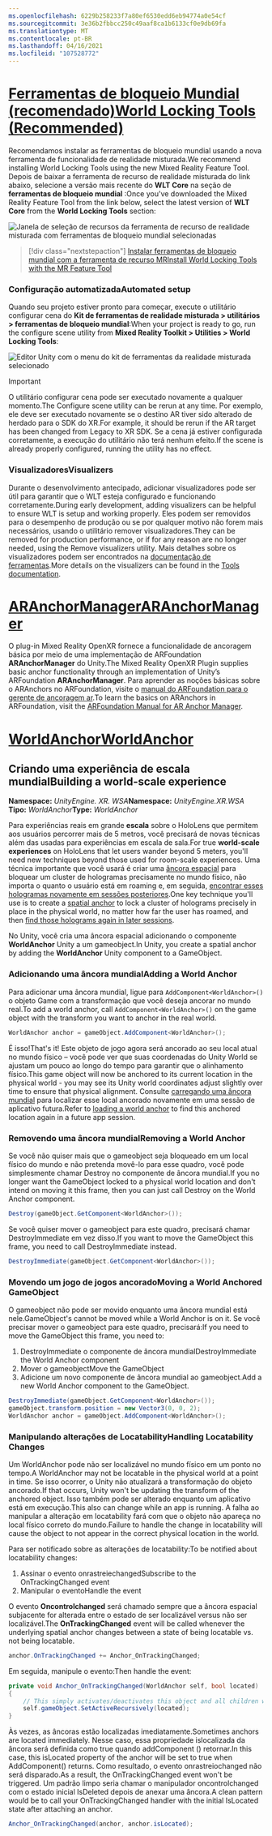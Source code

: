 ```yaml
---
ms.openlocfilehash: 6229b258233f7a80ef6530edd6eb94774a0e54cf
ms.sourcegitcommit: 3e36b2fbbcc250c49aaf8ca1b6133cf0e9db69fa
ms.translationtype: MT
ms.contentlocale: pt-BR
ms.lasthandoff: 04/16/2021
ms.locfileid: "107528772"
---
```

# <a name="world-locking-tools-recommended"></a>[<span data-ttu-id="72751-101">Ferramentas de bloqueio Mundial (recomendado)</span><span class="sxs-lookup"><span data-stu-id="72751-101">World Locking Tools (Recommended)</span></span>](#tab/wlt)

<span data-ttu-id="72751-102">Recomendamos instalar as ferramentas de bloqueio mundial usando a nova ferramenta de funcionalidade de realidade misturada.</span><span class="sxs-lookup"><span data-stu-id="72751-102">We recommend installing World Locking Tools using the new Mixed Reality Feature Tool.</span></span> <span data-ttu-id="72751-103">Depois de baixar a ferramenta de recurso de realidade misturada do link abaixo, selecione a versão mais recente do **WLT Core** na seção de **ferramentas de bloqueio mundial** :</span><span class="sxs-lookup"><span data-stu-id="72751-103">Once you've downloaded the Mixed Reality Feature Tool from the link below, select the latest version of **WLT Core** from the **World Locking Tools** section:</span></span>

![Janela de seleção de recursos da ferramenta de recurso de realidade misturada com ferramentas de bloqueio mundial selecionadas](../../images/spatial-anchors-setup-img-01.png)

> [!div class="nextstepaction"]
> [<span data-ttu-id="72751-105">Instalar ferramentas de bloqueio mundial com a ferramenta de recurso MR</span><span class="sxs-lookup"><span data-stu-id="72751-105">Install World Locking Tools with the MR Feature Tool</span></span>](../../welcome-to-mr-feature-tool.md)

### <a name="automated-setup"></a><span data-ttu-id="72751-106">Configuração automatizada</span><span class="sxs-lookup"><span data-stu-id="72751-106">Automated setup</span></span>

<span data-ttu-id="72751-107">Quando seu projeto estiver pronto para começar, execute o utilitário configurar cena do **Kit de ferramentas de realidade misturada > utilitários > ferramentas de bloqueio mundial**:</span><span class="sxs-lookup"><span data-stu-id="72751-107">When your project is ready to go, run the configure scene utility from **Mixed Reality Toolkit > Utilities > World Locking Tools**:</span></span>

![Editor Unity com o menu do kit de ferramentas da realidade misturada selecionado](../../images/world-locking-configuration-img-01.jpeg)

> [!IMPORTANT]
> <span data-ttu-id="72751-109">O utilitário configurar cena pode ser executado novamente a qualquer momento.</span><span class="sxs-lookup"><span data-stu-id="72751-109">The Configure scene utility can be rerun at any time.</span></span> <span data-ttu-id="72751-110">Por exemplo, ele deve ser executado novamente se o destino AR tiver sido alterado de herdado para o SDK do XR.</span><span class="sxs-lookup"><span data-stu-id="72751-110">For example, it should be rerun if the AR target has been changed from Legacy to XR SDK.</span></span> <span data-ttu-id="72751-111">Se a cena já estiver configurada corretamente, a execução do utilitário não terá nenhum efeito.</span><span class="sxs-lookup"><span data-stu-id="72751-111">If the scene is already properly configured, running the utility has no effect.</span></span>

### <a name="visualizers"></a><span data-ttu-id="72751-112">Visualizadores</span><span class="sxs-lookup"><span data-stu-id="72751-112">Visualizers</span></span>

<span data-ttu-id="72751-113">Durante o desenvolvimento antecipado, adicionar visualizadores pode ser útil para garantir que o WLT esteja configurado e funcionando corretamente.</span><span class="sxs-lookup"><span data-stu-id="72751-113">During early development, adding visualizers can be helpful to ensure WLT is setup and working properly.</span></span> <span data-ttu-id="72751-114">Eles podem ser removidos para o desempenho de produção ou se por qualquer motivo não forem mais necessários, usando o utilitário remover visualizadores.</span><span class="sxs-lookup"><span data-stu-id="72751-114">They can be removed for production performance, or if for any reason are no longer needed, using the Remove visualizers utility.</span></span> <span data-ttu-id="72751-115">Mais detalhes sobre os visualizadores podem ser encontrados na [documentação de ferramentas](https://microsoft.github.io/MixedReality-WorldLockingTools-Unity/DocGen/Documentation/HowTos/Tools.html#visualizers).</span><span class="sxs-lookup"><span data-stu-id="72751-115">More details on the visualizers can be found in the [Tools documentation](https://microsoft.github.io/MixedReality-WorldLockingTools-Unity/DocGen/Documentation/HowTos/Tools.html#visualizers).</span></span>

# <a name="aranchormanager"></a>[<span data-ttu-id="72751-116">ARAnchorManager</span><span class="sxs-lookup"><span data-stu-id="72751-116">ARAnchorManager</span></span>](#tab/anchorstore)

<span data-ttu-id="72751-117">O plug-in Mixed Reality OpenXR fornece a funcionalidade de ancoragem básica por meio de uma implementação de ARFoundation **ARAnchorManager** do Unity.</span><span class="sxs-lookup"><span data-stu-id="72751-117">The Mixed Reality OpenXR Plugin supplies basic anchor functionality through an implementation of Unity’s ARFoundation **ARAnchorManager**.</span></span> <span data-ttu-id="72751-118">Para aprender as noções básicas sobre o ARAnchors no ARFoundation, visite o [manual do ARFoundation para o gerente de ancoragem ar](https://docs.unity3d.com/Packages/com.unity.xr.arfoundation@4.1/manual/anchor-manager.html).</span><span class="sxs-lookup"><span data-stu-id="72751-118">To learn the basics on ARAnchors in ARFoundation, visit the [ARFoundation Manual for AR Anchor Manager](https://docs.unity3d.com/Packages/com.unity.xr.arfoundation@4.1/manual/anchor-manager.html).</span></span> 

# <a name="worldanchor"></a>[<span data-ttu-id="72751-119">WorldAnchor</span><span class="sxs-lookup"><span data-stu-id="72751-119">WorldAnchor</span></span>](#tab/worldanchor)

## <a name="building-a-world-scale-experience"></a><span data-ttu-id="72751-120">Criando uma experiência de escala mundial</span><span class="sxs-lookup"><span data-stu-id="72751-120">Building a world-scale experience</span></span>

<span data-ttu-id="72751-121">**Namespace:** *UnityEngine. XR. WSA*</span><span class="sxs-lookup"><span data-stu-id="72751-121">**Namespace:** *UnityEngine.XR.WSA*</span></span><br>
<span data-ttu-id="72751-122">**Tipo:** *WorldAnchor*</span><span class="sxs-lookup"><span data-stu-id="72751-122">**Type:** *WorldAnchor*</span></span>

<span data-ttu-id="72751-123">Para experiências reais em grande **escala** sobre o HoloLens que permitem aos usuários percorrer mais de 5 metros, você precisará de novas técnicas além das usadas para experiências em escala de sala.</span><span class="sxs-lookup"><span data-stu-id="72751-123">For true **world-scale experiences** on HoloLens that let users wander beyond 5 meters, you'll need new techniques beyond those used for room-scale experiences.</span></span> <span data-ttu-id="72751-124">Uma técnica importante que você usará é criar uma [âncora espacial](../../../../design/coordinate-systems.md#spatial-anchors) para bloquear um cluster de hologramas precisamente no mundo físico, não importa o quanto o usuário está em roaming e, em seguida, [encontrar esses hologramas novamente em sessões posteriores](../../../../design/coordinate-systems.md#spatial-anchor-persistence).</span><span class="sxs-lookup"><span data-stu-id="72751-124">One key technique you'll use is to create a [spatial anchor](../../../../design/coordinate-systems.md#spatial-anchors) to lock a cluster of holograms precisely in place in the physical world, no matter how far the user has roamed, and then [find those holograms again in later sessions](../../../../design/coordinate-systems.md#spatial-anchor-persistence).</span></span>

<span data-ttu-id="72751-125">No Unity, você cria uma âncora espacial adicionando o componente **WorldAnchor** Unity a um gameobject.</span><span class="sxs-lookup"><span data-stu-id="72751-125">In Unity, you create a spatial anchor by adding the **WorldAnchor** Unity component to a GameObject.</span></span>

### <a name="adding-a-world-anchor"></a><span data-ttu-id="72751-126">Adicionando uma âncora mundial</span><span class="sxs-lookup"><span data-stu-id="72751-126">Adding a World Anchor</span></span>

<span data-ttu-id="72751-127">Para adicionar uma âncora mundial, ligue para `AddComponent<WorldAnchor>()` o objeto Game com a transformação que você deseja ancorar no mundo real.</span><span class="sxs-lookup"><span data-stu-id="72751-127">To add a world anchor, call `AddComponent<WorldAnchor>()` on the game object with the transform you want to anchor in the real world.</span></span>

```cs
WorldAnchor anchor = gameObject.AddComponent<WorldAnchor>();
```

<span data-ttu-id="72751-128">É isso!</span><span class="sxs-lookup"><span data-stu-id="72751-128">That's it!</span></span> <span data-ttu-id="72751-129">Este objeto de jogo agora será ancorado ao seu local atual no mundo físico – você pode ver que suas coordenadas do Unity World se ajustam um pouco ao longo do tempo para garantir que o alinhamento físico.</span><span class="sxs-lookup"><span data-stu-id="72751-129">This game object will now be anchored to its current location in the physical world - you may see its Unity world coordinates adjust slightly over time to ensure that physical alignment.</span></span> <span data-ttu-id="72751-130">Consulte [carregando uma âncora mundial](#loading-a-worldanchor) para localizar esse local ancorado novamente em uma sessão de aplicativo futura.</span><span class="sxs-lookup"><span data-stu-id="72751-130">Refer to [loading a world anchor](#loading-a-worldanchor) to find this anchored location again in a future app session.</span></span>

### <a name="removing-a-world-anchor"></a><span data-ttu-id="72751-131">Removendo uma âncora mundial</span><span class="sxs-lookup"><span data-stu-id="72751-131">Removing a World Anchor</span></span>

<span data-ttu-id="72751-132">Se você não quiser mais que o gameobject seja bloqueado em um local físico do mundo e não pretenda movê-lo para esse quadro, você pode simplesmente chamar Destroy no componente de âncora mundial.</span><span class="sxs-lookup"><span data-stu-id="72751-132">If you no longer want the GameObject locked to a physical world location and don't intend on moving it this frame, then you can just call Destroy on the World Anchor component.</span></span>

```cs
Destroy(gameObject.GetComponent<WorldAnchor>());
```

<span data-ttu-id="72751-133">Se você quiser mover o gameobject para este quadro, precisará chamar DestroyImmediate em vez disso.</span><span class="sxs-lookup"><span data-stu-id="72751-133">If you want to move the GameObject this frame, you need to call DestroyImmediate instead.</span></span>

```cs
DestroyImmediate(gameObject.GetComponent<WorldAnchor>());
```

### <a name="moving-a-world-anchored-gameobject"></a><span data-ttu-id="72751-134">Movendo um jogo de jogos ancorado</span><span class="sxs-lookup"><span data-stu-id="72751-134">Moving a World Anchored GameObject</span></span>

<span data-ttu-id="72751-135">O gameobject não pode ser movido enquanto uma âncora mundial está nele.</span><span class="sxs-lookup"><span data-stu-id="72751-135">GameObject's cannot be moved while a World Anchor is on it.</span></span> <span data-ttu-id="72751-136">Se você precisar mover o gameobject para este quadro, precisará:</span><span class="sxs-lookup"><span data-stu-id="72751-136">If you need to move the GameObject this frame, you need to:</span></span>

1. <span data-ttu-id="72751-137">DestroyImmediate o componente de âncora mundial</span><span class="sxs-lookup"><span data-stu-id="72751-137">DestroyImmediate the World Anchor component</span></span>
2. <span data-ttu-id="72751-138">Mover o gameobject</span><span class="sxs-lookup"><span data-stu-id="72751-138">Move the GameObject</span></span>
3. <span data-ttu-id="72751-139">Adicione um novo componente de âncora mundial ao gameobject.</span><span class="sxs-lookup"><span data-stu-id="72751-139">Add a new World Anchor component to the GameObject.</span></span>

```cs
DestroyImmediate(gameObject.GetComponent<WorldAnchor>());
gameObject.transform.position = new Vector3(0, 0, 2);
WorldAnchor anchor = gameObject.AddComponent<WorldAnchor>();
```

### <a name="handling-locatability-changes"></a><span data-ttu-id="72751-140">Manipulando alterações de Locatability</span><span class="sxs-lookup"><span data-stu-id="72751-140">Handling Locatability Changes</span></span>

<span data-ttu-id="72751-141">Um WorldAnchor pode não ser localizável no mundo físico em um ponto no tempo.</span><span class="sxs-lookup"><span data-stu-id="72751-141">A WorldAnchor may not be locatable in the physical world at a point in time.</span></span> <span data-ttu-id="72751-142">Se isso ocorrer, o Unity não atualizará a transformação do objeto ancorado.</span><span class="sxs-lookup"><span data-stu-id="72751-142">If that occurs, Unity won't be updating the transform of the anchored object.</span></span> <span data-ttu-id="72751-143">Isso também pode ser alterado enquanto um aplicativo está em execução.</span><span class="sxs-lookup"><span data-stu-id="72751-143">This also can change while an app is running.</span></span> <span data-ttu-id="72751-144">A falha ao manipular a alteração em locatability fará com que o objeto não apareça no local físico correto do mundo.</span><span class="sxs-lookup"><span data-stu-id="72751-144">Failure to handle the change in locatability will cause the object to not appear in the correct physical location in the world.</span></span>

<span data-ttu-id="72751-145">Para ser notificado sobre as alterações de locatability:</span><span class="sxs-lookup"><span data-stu-id="72751-145">To be notified about locatability changes:</span></span>

1. <span data-ttu-id="72751-146">Assinar o evento onrastreiechanged</span><span class="sxs-lookup"><span data-stu-id="72751-146">Subscribe to the OnTrackingChanged event</span></span>
2. <span data-ttu-id="72751-147">Manipular o evento</span><span class="sxs-lookup"><span data-stu-id="72751-147">Handle the event</span></span>

<span data-ttu-id="72751-148">O evento **Oncontrolchanged** será chamado sempre que a âncora espacial subjacente for alterada entre o estado de ser localizável versus não ser localizável.</span><span class="sxs-lookup"><span data-stu-id="72751-148">The **OnTrackingChanged** event will be called whenever the underlying spatial anchor changes between a state of being locatable vs. not being locatable.</span></span>

```cs
anchor.OnTrackingChanged += Anchor_OnTrackingChanged;
```

<span data-ttu-id="72751-149">Em seguida, manipule o evento:</span><span class="sxs-lookup"><span data-stu-id="72751-149">Then handle the event:</span></span>

```cs
private void Anchor_OnTrackingChanged(WorldAnchor self, bool located)
{
    // This simply activates/deactivates this object and all children when tracking changes
    self.gameObject.SetActiveRecursively(located);
}
```

<span data-ttu-id="72751-150">Às vezes, as âncoras estão localizadas imediatamente.</span><span class="sxs-lookup"><span data-stu-id="72751-150">Sometimes anchors are located immediately.</span></span> <span data-ttu-id="72751-151">Nesse caso, essa propriedade islocalizada da âncora será definida como true quando addComponent <WorldAnchor> () retornar.</span><span class="sxs-lookup"><span data-stu-id="72751-151">In this case, this isLocated property of the anchor will be set to true when AddComponent<WorldAnchor>() returns.</span></span> <span data-ttu-id="72751-152">Como resultado, o evento onrastreiochanged não será disparado.</span><span class="sxs-lookup"><span data-stu-id="72751-152">As a result, the OnTrackingChanged event won't be triggered.</span></span> <span data-ttu-id="72751-153">Um padrão limpo seria chamar o manipulador oncontrolchanged com o estado inicial IsDeleted depois de anexar uma âncora.</span><span class="sxs-lookup"><span data-stu-id="72751-153">A clean pattern would be to call your OnTrackingChanged handler with the initial IsLocated state after attaching an anchor.</span></span>

```cs
Anchor_OnTrackingChanged(anchor, anchor.isLocated);
```